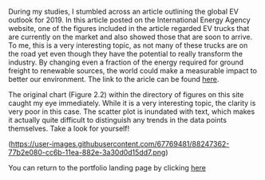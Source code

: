 During my studies, I stumbled across an article outlining the global EV outlook for 2019. In this article posted on the International Energy Agency website, 
one of the figures included in the article regarded EV trucks that are currently on the market and also showed those that are soon to arrive. To me, this is
a very interesting topic, as not many of these trucks are on the road yet even though they have the potential to really transform the industry. By changing 
even a fraction of the energy required for ground freight to renewable sources, the world could make a measurable impact to better our environment. The link to the aricle can be found [here](/https://www.iea.org/reports/global-ev-outlook-2019#key-findings).

The original chart (Figure 2.2) within the directory of figures on this site caught my eye immediately. While it is a very interesting topic, the clarity is very poor in this case. The scatter plot is inundated with text, which makes it actually quite difficult to distinguish any trends in the data points themselves. 
Take a look for yourself!

(https://user-images.githubusercontent.com/67769481/88247362-77b2e080-cc6b-11ea-882e-3a30d0d15dd7.png)


You can return to the portfolio landing page by clicking [here](/README.md)
